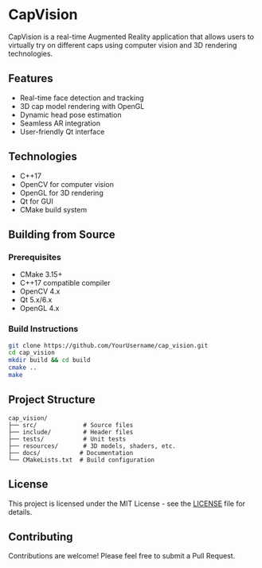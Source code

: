 # CapVision

CapVision is a real-time Augmented Reality application that allows users to virtually try on different caps using computer vision and 3D rendering technologies.

## Features

- Real-time face detection and tracking
- 3D cap model rendering with OpenGL
- Dynamic head pose estimation
- Seamless AR integration
- User-friendly Qt interface

## Technologies

- C++17
- OpenCV for computer vision
- OpenGL for 3D rendering
- Qt for GUI
- CMake build system

## Building from Source

### Prerequisites

- CMake 3.15+
- C++17 compatible compiler
- OpenCV 4.x
- Qt 5.x/6.x
- OpenGL 4.x

### Build Instructions

```bash
git clone https://github.com/YourUsername/cap_vision.git
cd cap_vision
mkdir build && cd build
cmake ..
make
```

## Project Structure

```
cap_vision/
├── src/             # Source files
├── include/         # Header files
├── tests/           # Unit tests
├── resources/       # 3D models, shaders, etc.
├── docs/           # Documentation
└── CMakeLists.txt  # Build configuration
```

## License

This project is licensed under the MIT License - see the [LICENSE](https://choosealicense.com/licenses/mit/) file for details.

## Contributing

Contributions are welcome! Please feel free to submit a Pull Request.